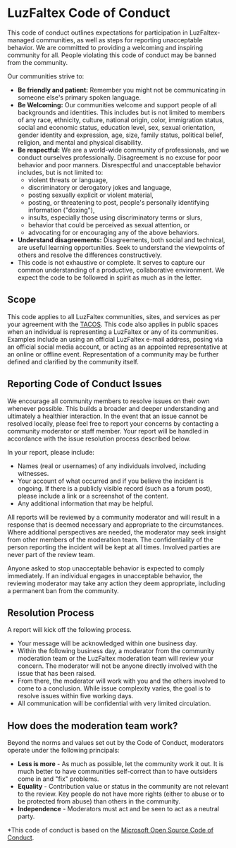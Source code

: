 # LuzFaltex Code of Conduct

This code of conduct outlines expectations for participation in LuzFaltex-managed communities, as well as steps for reporting unacceptable behavior. We are committed to providing a welcoming and inspiring community for all. People violating this code of conduct may be banned from the community.

Our communities strive to:

* **Be friendly and patient:** Remember you might not be communicating in someone else's primary spoken language.
* **Be Welcoming:** Our communities welcome and support people of all backgrounds and identities. This includes but is not limited to members of any race, ethnicity, culture, national origin, color, immigration status, social and economic status, education level, sex, sexual orientation, gender identity and expression, age, size, family status, political belief, religion, and mental and physical disability.
* **Be respectful:** We are a world-wide community of professionals, and we conduct ourselves professionally. Disagreement is no excuse for poor behavior and poor manners. Disrespectful and unacceptable behavior includes, but is not limited to:
  * violent threats or language,
  * discriminatory or derogatory jokes and language,
  * posting sexually explicit or violent material,
  * posting, or threatening to post, people's personally identifying information ("doxing"),
  * insults, especially those using discriminatory terms or slurs,
  * behavior that could be perceived as sexual attention, or
  * advocating for or encouraging any of the above behaviors.
* **Understand disagreements:** Disagreements, both social and technical, are useful learning opportunities. Seek to understand the viewpoints of others and resolve the differences constructively.
* This code is not exhaustive or complete. It serves to capture our common understanding of a productive, collaborative environment. We expect the code to be followed in spirit as much as in the letter.

## Scope

This code applies to all LuzFaltex communities, sites, and services as per your agreement with the [TACOS](./terms.md). This code also applies in public spaces when an individual is representing a LuzFaltex or any of its communities. Examples include an using an official LuzFaltex e-mail address, posing via an official social media account, or acting as an appointed representative at an online or offline event. Representation of a community may be further defined and clarified by the community itself.

## Reporting Code of Conduct Issues

We encourage all community members to resolve issues on their own whenever possible. This builds a broader and deeper understanding and ultimately a healthier interaction. In the event that an issue cannot be resolved locally, please feel free to report your concerns by contacting a community moderator or staff member. Your report will be handled in accordance with the issue resolution process described below.

In your report, please include:

* Names (real or usernames) of any individuals involved, including witnesses.
* Your account of what occurred and if you believe the incident is ongoing. If there is a publicly visible record (such as a forum post), please include a link or a screenshot of the content.
* Any additional information that may be helpful.

All reports will be reviewed by a community moderator and will result in a response that is deemed necessary and appropriate to the circumstances. Where additional perspectives are needed, the moderator may seek insight from other members of the moderation team. The confidentiality of the person reporting the incident will be kept at all times. Involved parties are never part of the review team.

Anyone asked to stop unacceptable behavior is expected to comply immediately. If an individual engages in unacceptable behavior, the reviewing moderator may take any action they deem appropriate, including a permanent ban from the community.

## Resolution Process

A report will kick off the following process.

* Your message will be acknowledged within one business day.
* Within the following business day, a moderator from the community moderation team or the LuzFaltex moderation team will review your concern. The moderator will not be anyone directly involved with the issue that has been raised.
* From there, the moderator will work with you and the others involved to come to a conclusion. While issue complexity varies, the goal is to resolve issues within five working days.
* All communication will be confidential with very limited circulation.

## How does the moderation team work?

Beyond the norms and values set out by the Code of Conduct, moderators operate under the following principals:

* **Less is more** - As much as possible, let the community work it out. It is much better to have communities self-correct than to have outsiders come in and "fix" problems.
* **Equality** - Contribution value or status in the community are not relevant to the review. Key people do not have more rights (either to abuse or to be protected from abuse) than others in the community.
* **Independence** - Moderators must act and be seen to act as a neutral party.

*This code of conduct is based on the <a href="https://opensource.microsoft.com/codeofconduct/" target="_blank" rel="noreferrer">Microsoft Open Source Code of Conduct</a>.